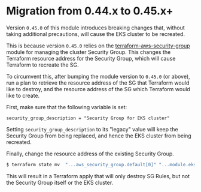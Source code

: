 # Migration from 0.44.x to 0.45.x+

Version `0.45.0` of this module introduces breaking changes that, without taking additional precautions, will cause the EKS cluster to be recreated.

This is because version `0.45.0` relies on the [terraform-aws-security-group](https://github.com/cloudposse/terraform-aws-security-group)
module for managing the cluster Security Group. This changes the Terraform resource address for the Security Group, which will cause Terraform to recreate the SG.

To circumvent this, after bumping the module version to `0.45.0` (or above), run a plan to retrieve the resource address of the SG that Terraform would like to destroy, and the resource
address of the SG which Terraform would like to create.

First, make sure that the following variable is set:

```hcl
security_group_description = "Security Group for EKS cluster"
```

Setting `security_group_description` to its "legacy" value will keep the Security Group from being replaced, and hence the EKS cluster from being recreated.

Finally, change the resource address of the existing Security Group.

```bash
$ terraform state mv  "...aws_security_group.default[0]" "...module.eks_cluster.aws_security_group.default[0]" 
```

This will result in a Terraform apply that will only destroy SG Rules, but not the Security Group itself or the EKS cluster.
